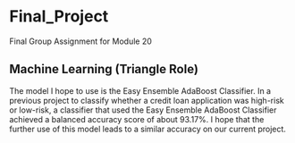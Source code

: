 # Final_Project
Final Group Assignment for Module 20

## Machine Learning (Triangle Role)
The model I hope to use is the Easy Ensemble AdaBoost Classifier. In a previous project to classify whether a credit loan application was high-risk or low-risk, a classifier that used the Easy Ensemble AdaBoost Classifier achieved a balanced accuracy score of about 93.17%. I hope that the further use of this model leads to a similar accuracy on our current project.